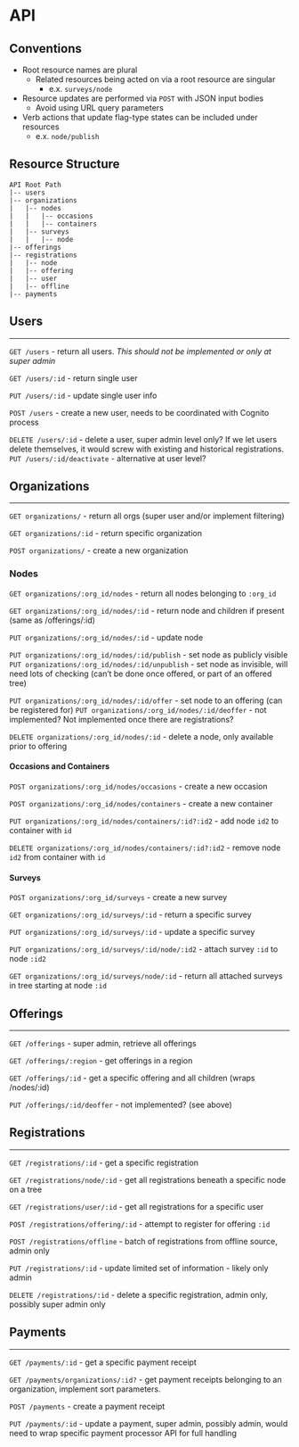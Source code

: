 # API

## Conventions

* Root resource names are plural
  * Related resources being acted on via a root resource are singular
    * e.x. `surveys/node`
* Resource updates are performed via `POST` with JSON input bodies
  * Avoid using URL query parameters
* Verb actions that update flag-type states can be included under resources
    * e.x. `node/publish`

## Resource Structure

```
API Root Path  
|-- users
|-- organizations
|   |-- nodes
|   |   |-- occasions
|   |   |-- containers
|   |-- surveys
|   |   |-- node
|-- offerings
|-- registrations
|   |-- node
|   |-- offering
|   |-- user
|   |-- offline
|-- payments
```
  
## Users

---

`GET /users`  - return all users. *This should not be implemented or only at super admin*

`GET /users/:id` - return single user

`PUT /users/:id` - update single user info

`POST /users` - create a new user, needs to be coordinated with Cognito process

`DELETE /users/:id` - delete a user, super admin level only? If we let users delete themselves, it would screw with existing and historical registrations.
`PUT /users/:id/deactivate` - alternative at user level?

## Organizations

---

`GET organizations/` - return all orgs (super user and/or implement filtering)

`GET organizations/:id` - return specific organization

`POST organizations/` - create a new organization

### Nodes

`GET organizations/:org_id/nodes` - return all nodes belonging to `:org_id`

`GET organizations/:org_id/nodes/:id` - return node and children if present (same as /offerings/:id)

`PUT organizations/:org_id/nodes/:id` - update node

`PUT organizations/:org_id/nodes/:id/publish` - set node as publicly visible
`PUT organizations/:org_id/nodes/:id/unpublish` - set node as invisible, will need lots of checking (can’t be done once offered, or part of an offered tree)

`PUT organizations/:org_id/nodes/:id/offer` - set node to an offering (can be registered for)
`PUT organizations/:org_id/nodes/:id/deoffer` - not implemented? Not implemented once there are registrations?

`DELETE organizations/:org_id/nodes/:id` - delete a node, only available prior to offering

#### Occasions and Containers

`POST organizations/:org_id/nodes/occasions` - create a new occasion

`POST organizations/:org_id/nodes/containers` - create a new container

`PUT organizations/:org_id/nodes/containers/:id?:id2` - add node `id2` to container with `id`

`DELETE organizations/:org_id/nodes/containers/:id?:id2` - remove node `id2` from container with `id`

#### Surveys

`POST organizations/:org_id/surveys` - create a new survey

`GET organizations/:org_id/surveys/:id` - return a specific survey

`PUT organizations/:org_id/surveys/:id` - update a specific survey

`PUT organizations/:org_id/surveys/:id/node/:id2` - attach survey `:id` to node `:id2`

`GET organizations/:org_id/surveys/node/:id` - return all attached surveys in tree starting at node `:id`



## Offerings

---

`GET /offerings` - super admin, retrieve all offerings

`GET /offerings/:region` - get offerings in a region

`GET /offerings/:id` - get a specific offering and all children (wraps /nodes/:id)

`PUT /offerings/:id/deoffer` - not implemented? (see above)

## Registrations

---

`GET /registrations/:id` - get a specific registration

`GET /registrations/node/:id` - get all registrations beneath a specific node on a tree

`GET /registrations/user/:id` - get all registrations for a specific user

`POST /registrations/offering/:id` - attempt to register for offering `:id`

`POST /registrations/offline` - batch of registrations from offline source, admin only

`PUT /registrations/:id` - update limited set of information - likely only admin

`DELETE /registrations/:id` - delete a specific registration, admin only, possibly super admin only

## Payments

---

`GET /payments/:id` - get a specific payment receipt

`GET /payments/organizations/:id?` - get payment receipts belonging to an organization, implement sort parameters.

`POST /payments` - create a payment receipt

`PUT /payments/:id` - update a payment, super admin, possibly admin, would need to wrap specific payment processor API for full handling

